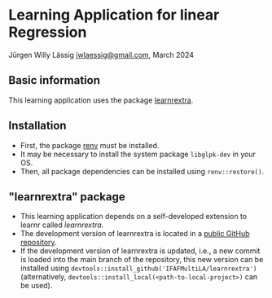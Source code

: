 # Learning Application for linear Regression

Jürgen Willy Lässig <jwlaessig@gmail.com>, March 2024

## Basic information

This learning application uses the package [learnrextra](https://github.com/IFAFMultiLA/learnrextra).

## Installation

- First, the package [renv](https://rstudio.github.io/renv/index.html) must be installed.
- It may be necessary to install the system package `libglpk-dev` in your OS.
- Then, all package dependencies can be installed using `renv::restore()`.

## "learnrextra" package

- This learning application depends on a self-developed extension to learnr called *learnrextra*.
- The development version of learnrextra is located in a [public GitHub repository](https://github.com/IFAFMultiLA/learnrextra).
- If the development version of learnrextra is updated, i.e., a new commit is loaded into the main branch of the repository, this new version can be installed using `devtools::install_github('IFAFMultiLA/learnrextra')` (alternatively, `devtools::install_local(<path-to-local-project>)` can be used).
